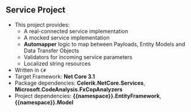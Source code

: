 
## Service Project

 - This project provides:
	- A real-connected service implementation
	- A mocked service implementation
	- **Automapper** logic to map between Payloads, Entity Models and Data Transfer Objects
	- Validators for incoming service parameters
	- Localized string resources
 - Written in `C#`
 - Target Framework: **Net Core 3.1**
 - Package dependencies: **Celerik.NetCore.Services**, **Microsoft.CodeAnalysis.FxCopAnalyzers**
 - Project dependencies: **{{namespace}}.EntityFramework**, **{{namespace}}.Model**
